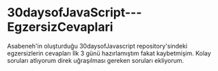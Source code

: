 # 30daysofJavaScript---EgzersizCevaplari
Asabeneh'in oluşturduğu 30daysofJavascript repository'sindeki egzersizlerin cevapları
İlk 3 günü hazırlamıştım fakat kaybetmişim.
Kolay soruları atlıyorum direk uğraşılması gereken soruları ekliyorum.
